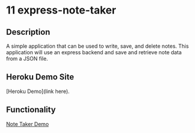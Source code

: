 # 11 express-note-taker

## Description

A simple application that can be used to write, save, and delete notes. This application will use an express backend and save and retrieve note data from a JSON file.

## Heroku Demo Site

[Heroku Demo](link here).

## Functionality

[Note Taker Demo](/public/assets/note-taker-demo.png)

